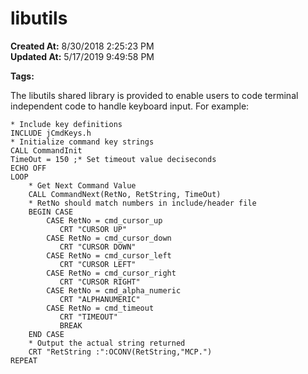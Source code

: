 # libutils

**Created At:** 8/30/2018 2:25:23 PM  
**Updated At:** 5/17/2019 9:49:58 PM  

**Tags:**
<badge text='terminal independence' vertical='middle' />

The libutils shared library is provided to enable users to code terminal independent code to handle keyboard input. For example:

```
* Include key definitions
INCLUDE jCmdKeys.h
* Initialize command key strings
CALL CommandInit
TimeOut = 150 ;* Set timeout value deciseconds
ECHO OFF
LOOP
    * Get Next Command Value
    CALL CommandNext(RetNo, RetString, TimeOut)
    * RetNo should match numbers in include/header file
    BEGIN CASE
        CASE RetNo = cmd_cursor_up
           CRT "CURSOR UP"
        CASE RetNo = cmd_cursor_down
           CRT "CURSOR DOWN"
        CASE RetNo = cmd_cursor_left
           CRT "CURSOR LEFT"
        CASE RetNo = cmd_cursor_right
           CRT "CURSOR RIGHT"
        CASE RetNo = cmd_alpha_numeric
           CRT "ALPHANUMERIC"
        CASE RetNo = cmd_timeout
           CRT "TIMEOUT"
           BREAK
    END CASE
    * Output the actual string returned
    CRT "RetString :":OCONV(RetString,"MCP.")
REPEAT
```




